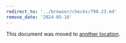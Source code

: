 ```yaml
---
redirect_to: '../browser/checks/798.23.md'
remove_date: '2024-05-16'
---
```


This document was moved to [another location](../browser/checks/798.23.md).

<!-- This redirect file can be deleted after 2024-05-16. -->
<!-- Redirects that point to other docs in the same project expire in three months. -->
<!-- Redirects that point to docs in a different project or site (for example, link is not relative and starts with `https:`) expire in one year. -->
<!-- Before deletion, see: https://docs.gitlab.com/ee/development/documentation/redirects.html -->
